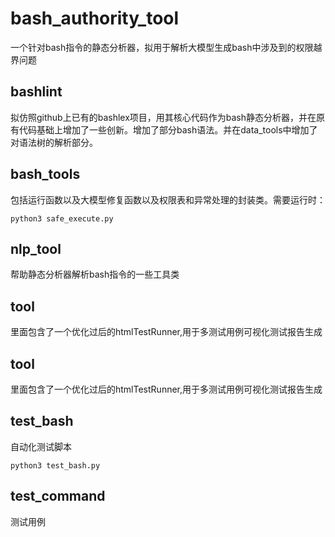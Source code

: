 # bash_authority_tool
一个针对bash指令的静态分析器，拟用于解析大模型生成bash中涉及到的权限越界问题

## **bashlint**
拟仿照github上已有的bashlex项目，用其核心代码作为bash静态分析器，并在原有代码基础上增加了一些创新。增加了部分bash语法。并在data_tools中增加了对语法树的解析部分。

## **bash_tools**
包括运行函数以及大模型修复函数以及权限表和异常处理的封装类。需要运行时：
```
python3 safe_execute.py
```

## **nlp_tool**
帮助静态分析器解析bash指令的一些工具类

## **tool**
里面包含了一个优化过后的htmlTestRunner,用于多测试用例可视化测试报告生成


## **tool**
里面包含了一个优化过后的htmlTestRunner,用于多测试用例可视化测试报告生成



## **test_bash**
自动化测试脚本
```
python3 test_bash.py
```

## **test_command**
测试用例
